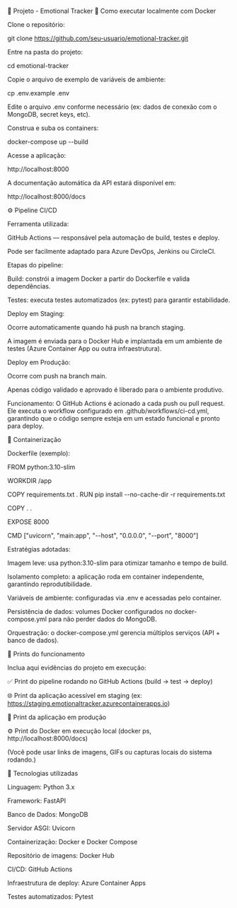 🧠 Projeto - Emotional Tracker
🚀 Como executar localmente com Docker

Clone o repositório:

git clone https://github.com/seu-usuario/emotional-tracker.git


Entre na pasta do projeto:

cd emotional-tracker


Copie o arquivo de exemplo de variáveis de ambiente:

cp .env.example .env


Edite o arquivo .env conforme necessário (ex: dados de conexão com o MongoDB, secret keys, etc).

Construa e suba os containers:

docker-compose up --build


Acesse a aplicação:

http://localhost:8000


A documentação automática da API estará disponível em:

http://localhost:8000/docs

⚙️ Pipeline CI/CD

Ferramenta utilizada:

GitHub Actions — responsável pela automação de build, testes e deploy.

Pode ser facilmente adaptado para Azure DevOps, Jenkins ou CircleCI.

Etapas do pipeline:

Build: constrói a imagem Docker a partir do Dockerfile e valida dependências.

Testes: executa testes automatizados (ex: pytest) para garantir estabilidade.

Deploy em Staging:

Ocorre automaticamente quando há push na branch staging.

A imagem é enviada para o Docker Hub e implantada em um ambiente de testes (Azure Container App ou outra infraestrutura).

Deploy em Produção:

Ocorre com push na branch main.

Apenas código validado e aprovado é liberado para o ambiente produtivo.

Funcionamento:
O GitHub Actions é acionado a cada push ou pull request. Ele executa o workflow configurado em .github/workflows/ci-cd.yml, garantindo que o código sempre esteja em um estado funcional e pronto para deploy.

🐳 Containerização

Dockerfile (exemplo):

FROM python:3.10-slim

WORKDIR /app

COPY requirements.txt .
RUN pip install --no-cache-dir -r requirements.txt

COPY . .

EXPOSE 8000

CMD ["uvicorn", "main:app", "--host", "0.0.0.0", "--port", "8000"]


Estratégias adotadas:

Imagem leve: usa python:3.10-slim para otimizar tamanho e tempo de build.

Isolamento completo: a aplicação roda em container independente, garantindo reprodutibilidade.

Variáveis de ambiente: configuradas via .env e acessadas pelo container.

Persistência de dados: volumes Docker configurados no docker-compose.yml para não perder dados do MongoDB.

Orquestração: o docker-compose.yml gerencia múltiplos serviços (API + banco de dados).

🧾 Prints do funcionamento

Inclua aqui evidências do projeto em execução:

✅ Print do pipeline rodando no GitHub Actions (build → test → deploy)

🌐 Print da aplicação acessível em staging (ex: https://staging.emotionaltracker.azurecontainerapps.io)

🚀 Print da aplicação em produção

⚙️ Print do Docker em execução local (docker ps, http://localhost:8000/docs)

(Você pode usar links de imagens, GIFs ou capturas locais do sistema rodando.)

🧩 Tecnologias utilizadas

Linguagem: Python 3.x

Framework: FastAPI

Banco de Dados: MongoDB

Servidor ASGI: Uvicorn

Containerização: Docker e Docker Compose

Repositório de imagens: Docker Hub

CI/CD: GitHub Actions

Infraestrutura de deploy: Azure Container Apps

Testes automatizados: Pytest
